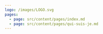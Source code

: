 ```yaml
---
logo: /images/LOGO.svg
pages:
  - page: src/content/pages/index.md
  - page: src/content/pages/qui-suis-je.md
---
```


